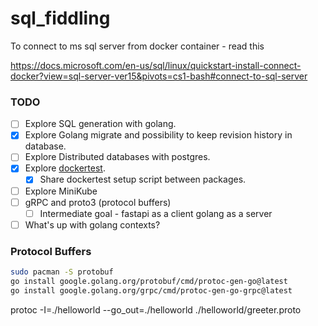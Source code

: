 # sql_fiddling

To connect to ms sql server from docker container - read this

https://docs.microsoft.com/en-us/sql/linux/quickstart-install-connect-docker?view=sql-server-ver15&pivots=cs1-bash#connect-to-sql-server

### TODO

- [ ] Explore SQL generation with golang.
- [x] Explore Golang migrate and possibility to keep revision history in database.
- [ ] Explore Distributed databases with postgres.
- [x] Explore [dockertest](https://github.com/ory/dockertest).
    - [x] Share dockertest setup script between packages.
- [ ] Explore MiniKube
- [ ] gRPC and proto3 (protocol buffers)
    - [ ] Intermediate goal - fastapi as a client golang as a server
- [ ] What's up with golang contexts?

### Protocol Buffers

```bash
sudo pacman -S protobuf
go install google.golang.org/protobuf/cmd/protoc-gen-go@latest
go install google.golang.org/grpc/cmd/protoc-gen-go-grpc@latest
```

protoc -I=./helloworld --go_out=./helloworld ./helloworld/greeter.proto
